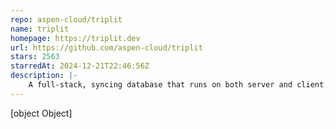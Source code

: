 ```yaml
---
repo: aspen-cloud/triplit
name: triplit
homepage: https://triplit.dev
url: https://github.com/aspen-cloud/triplit
stars: 2563
starredAt: 2024-12-21T22:46:56Z
description: |-
    A full-stack, syncing database that runs on both server and client. Pluggable storage (indexeddb, sqlite, durable objects), syncs over websockets, and works with your favorite framework (React, Solid, Vue, Svelte).
---
```


[object Object]
